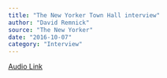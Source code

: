 ```yaml
---
title: "The New Yorker Town Hall interview"
author: "David Remnick"
source: "The New Yorker"
date: "2016-10-07"
category: "Interview"
---
```


[Audio Link](http://www.newyorker.com/podcast/the-new-yorker-radio-hour/episode-58-bruce-springsteen-talks-with-david-remnick?popout=true)
